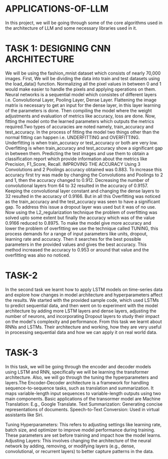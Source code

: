 # APPLICATIONS-OF-LLM
In this project, we will be going through some of the core algorithms used in the architecture of LLM and some necessary libraries used in it. 
# TASK 1: DESIGNING CNN ARCHITECTURE
We will be using the fashion_mnist dataset which consists of nearly 70,000 images.
First, We will be dividing the data into train and test datasets using the load_data() function. Normalizing all the pixel values in between 0 and 1 would make easier to handle the pixels and applying operations on them.
Neural networks is a sequential model which consistes of different layers i.e. Convolutional Layer, Pooling Layer, Dense Layer.
Flattening the image matrix is necessary to get an input for the dense layer, in this layer learning of the parameters is done.
Then compiling the model where the weight adjustments and evaluation of metrics like accuracy, loss are done.
Now, fitting the model onto the learned parameters which outputs the metrics required.Two types of accuracies are noted namely, train_accuracy and test_accuracy.
 In the process of fitting the model two things other than the normal fitting can happen i.e. UNDERFITTING and OVERFITTING.
Underfitting is when train_accuracy or test_accuracy or both are very low.
Overfitting is when train_accuracy and test_accuracy show a significant gap in between them.
 Predicting the test images and use them to obtain a classification report which provide information about the metrics like Precision, F1_Score, Recall.
IMPROVING THE ACCURACY
Using 3 Convolutions and 2 Poolings accuracy obtained was 0.883. To increase this accuracy first try was made by changing the Convolutions and Poolings to 2 and 1, then the accuracy changed to 0.912.
  Decreasing the number of convolutional layers from 64 to 32 resulted in the accuracy of 0.9157.
Keeping the convolutional layer constant and changing the dense layers to 32 resulted in the accuracy of 0.9166.
But in all this Overfitting was noticed as the train_accuracy and the test_accuracy was seen to have a significant gap.
To address this issue a dropout layer was used but it was of no use. Now using the L2_regularization technique the problem of overfitting was solved upto some extent but finally the accuracy which was of the value 0.9166 reduced to 0.8975. 
To make the model give more accuracy and lower the problem of overfitting we use the technique called TUNING, this process demands for a range of input parameters like units, dropout, learning rate and accuracy.
Then it searches for the best possible parameters in the provided values and gives the best accuracy.
This method increased the accuracy to 0.953 or around that value and the overfitting was also no noticed.
# TASK-2 
In the second task we learnt how to apply LSTM models on time-series data and explore how changes in model architecture and hyperparameters affect the results. We started with the provided sample code, which used LSTMs to predict sequential data, and then went on to experiment with the model architecture by adding more LSTM layers and dense layers, adjusting the number of neurons, and incorporating Dropout layers to study their impact on the model's complexity and performance.
From this task we learnt about RNNs and LSTMs. Their architecture and working, how they are very useful in processing sequential data and how  we can apply it on real world data.
# TASK-3
In this task, we will be going through the encoder and decoder models using LSTM and RNN, specifically we will be learning the transformer architecture. Also, we will go through the tuning the hyperparameters and layers.The Encoder-Decoder architecture is a framework for handling sequence-to-sequence tasks, such as translation and summarization. It maps variable-length input sequences to variable-length outputs using two main components.
Basic applications of the transormer model are 
Machine Translation: E.g., Google Translate.
Text Summarization: Generating concise representations of documents.
Speech-to-Text Conversion: Used in virtual assistants like Siri.

Tuning Hyperparameters: This refers to adjusting settings like learning rate, batch size, and optimizer to improve model performance during training. These parameters are set before training and impact how the model learns.
Adjusting Layers: This involves changing the architecture of the neural network by adding, removing, or modifying layers (e.g., dense, convolutional, or recurrent layers) to better capture patterns in the data.

